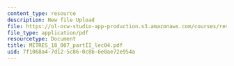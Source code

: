 ```yaml
---
content_type: resource
description: New file Upload
file: https://ol-ocw-studio-app-production.s3.amazonaws.com/courses/res-18-007-calculus-revisited-multivariable-calculus-fall-2011/7f1068a47d125c860c8b6e0ae72e954a_MITRES_18_007_partII_lec04.pdf
file_type: application/pdf
resourcetype: Document
title: MITRES_18_007_partII_lec04.pdf
uid: 7f1068a4-7d12-5c86-0c8b-6e0ae72e954a
---
```

